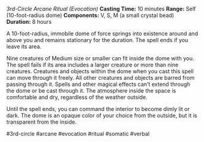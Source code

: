 *3rd-Circle Arcane Ritual (Evocation)*
**Casting Time:** 10 minutes
**Range:** Self (10-foot-radius dome)
**Components:** V, S, M (a small crystal bead)
**Duration:** 8 hours

A 10-foot-radius, immobile dome of force springs into existence around and above you and remains stationary for the duration. The spell ends if you leave its area.

Nine creatures of Medium size or smaller can fit inside the dome with you. The spell fails if its area includes a larger creature or more than nine creatures. Creatures and objects within the dome when you cast this spell can move through it freely. All other creatures and objects are barred from passing through it. Spells and other magical effects can’t extend through the dome or be cast through it. The atmosphere inside the space is comfortable and dry, regardless of the weather outside.

Until the spell ends, you can command the interior to become dimly lit or dark. The dome is an opaque color of your choice from the outside, but it is transparent from the inside.

#3rd-circle #arcane #evocation #ritual #somatic #verbal
